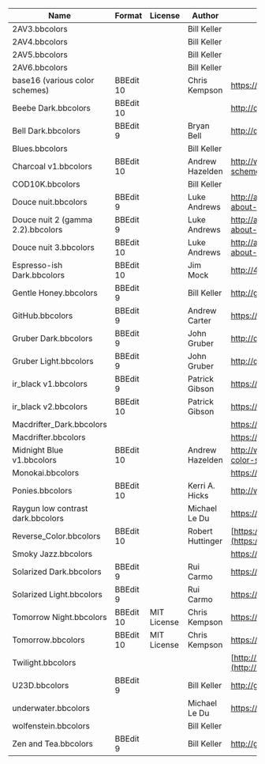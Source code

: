 | Name								| Format	| License		| Author			| Location of Origin																												|
|-----------------------------------|-----------|---------------|-------------------|-----------------------------------------------------------------------------------------------------------------------------------|
| 2AV3.bbcolors 					|			|				| Bill Keller		|																																	|
| 2AV4.bbcolors 					|			|				| Bill Keller		|																																	|
| 2AV5.bbcolors 					|			|				| Bill Keller		|																																	|
| 2AV6.bbcolors 					|			|				| Bill Keller		|																																	|
| base16 (various color schemes)	| BBEdit 10	|				| Chris Kempson		| https://github.com/chriskempson/base16-bbedit																						|
| Beebe Dark.bbcolors				| BBEdit 10	|				|					| http://cl.ly/8xss																													|
| Bell Dark.bbcolors 				| BBEdit 9	|				| Bryan Bell		| http://daringfireball.net/projects/bbcolors/schemes/																				|
| Blues.bbcolors					|			|				| Bill Keller		|																																	|
| Charcoal v1.bbcolors				| BBEdit 10	|				| Andrew Hazelden	| http://www.andrewhazelden.com/blog/2012/09/charcoal-color-scheme-for-textwrangler-and-bbedit/										|
| COD10K.bbcolors					|			|				| Bill Keller		|																																	|
| Douce nuit.bbcolors 				| BBEdit 9	|				| Luke Andrews		| http://attaboy.tumblr.com/post/75614496/i-never-thought-about-sharing-my-colours-for												|
| Douce nuit 2 (gamma 2.2).bbcolors	| BBEdit 9	|				| Luke Andrews		| http://attaboy.tumblr.com/post/75614496/i-never-thought-about-sharing-my-colours-for												|
| Douce nuit 3.bbcolors 			| BBEdit 10	|				| Luke Andrews		| http://attaboy.tumblr.com/post/75614496/i-never-thought-about-sharing-my-colours-for												|
| Espresso-ish Dark.bbcolors 		| BBEdit 10	|				| Jim Mock			| http://48px.net/#espresso-ish																										|
| Gentle Honey.bbcolors 			| BBEdit 9	|				| Bill Keller		| http://ghettocooler.net/2011/07/29/bbedit10-color-schemes/																		|
| GitHub.bbcolors					| BBEdit 9	|				| Andrew Carter		| https://github.com/ascarter/bbedit-github-theme																					|
| Gruber Dark.bbcolors 				| BBEdit 9	|				| John Gruber		| http://daringfireball.net/projects/bbcolors/schemes/																				|
| Gruber Light.bbcolors 			| BBEdit 9	|				| John Gruber		| http://daringfireball.net/projects/bbcolors/schemes/																				|
| ir\_black v1.bbcolors				| BBEdit 9	|				| Patrick Gibson	| https://gist.github.com/pgib/959651																								|
| ir\_black v2.bbcolors				| BBEdit 10	|				| Patrick Gibson	| https://gist.github.com/pgib/959651																								|
| Macdrifter\_Dark.bbcolors			|			|				|					| https://github.com/macdrifter/BBEdit-Settings																						|
| Macdrifter.bbcolors				|			|				|					| https://github.com/macdrifter/BBEdit-Settings																						|
| Midnight Blue v1.bbcolors			| BBEdit 10	|				| Andrew Hazelden	| http://www.andrewhazelden.com/blog/2012/06/midnight-blue-color-scheme-for-textwrangler-and-bbedit/								|
| Monokai.bbcolors					|			|				|					| https://github.com/thiagoalessio/Monokai-BBEdit-Color-Scheme																		|
| Ponies.bbcolors					| BBEdit 10	|				| Kerri A. Hicks	| http://www.allthecandyintheworld.com/Ponies.bbcolors.zip																			|
| Raygun low contrast dark.bbcolors	|			|				| Michael Le Du		| https://github.com/mledu																											|
| Reverse\_Color.bbcolors			| BBEdit 10	|				| Robert Huttinger	| [https://github.com/roberthuttinger/BBEdit_Reverse_Color_Scheme](https://github.com/roberthuttinger/BBEdit_Reverse_Color_Scheme)	|
| Smoky Jazz.bbcolors 				|			|				|					| https://github.com/ondrae/IDE-Color-Schemes																						|
| Solarized Dark.bbcolors			| BBEdit 9	|				| Rui Carmo			| https://github.com/rcarmo/textwrangler-bbedit-solarized																			|
| Solarized Light.bbcolors 			| BBEdit 9	|				| Rui Carmo			| https://github.com/rcarmo/textwrangler-bbedit-solarized																			|
| Tomorrow Night.bbcolors			| BBEdit 10	| MIT License	| Chris Kempson		| https://github.com/chriskempson/tomorrow-theme																					|
| Tomorrow.bbcolors					| BBEdit 10	| MIT License	| Chris Kempson		| https://github.com/chriskempson/tomorrow-theme																					|
| Twilight.bbcolors 				|			|				|					| [http://bbeditextras.org/wiki/index.php?title=Color_Schemes](http://bbeditextras.org/wiki/index.php?title=Color_Schemes)			|
| U23D.bbcolors 					| BBEdit 9	|				| Bill Keller		| http://ghettocooler.net/2011/07/29/bbedit10-color-schemes/																		|
| underwater.bbcolors				|			|				| Michael Le Du		| https://github.com/mledu																											|
| wolfenstein.bbcolors 				|			|				| Bill Keller		|																																	|
| Zen and Tea.bbcolors 				| BBEdit 9	|				| Bill Keller		| http://ghettocooler.net/2011/07/29/bbedit10-color-schemes/																		|
